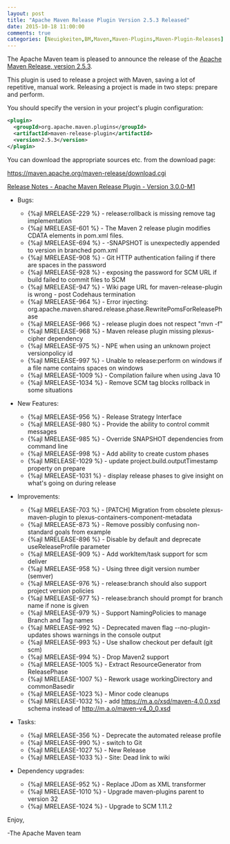 ```yaml
---
layout: post
title: "Apache Maven Release Plugin Version 2.5.3 Released"
date: 2015-10-18 11:00:00
comments: true
categories: [Neuigkeiten,BM,Maven,Maven-Plugins,Maven-Plugin-Releases]
---
```

The Apache Maven team is pleased to announce the release of the 
[Apache Maven Release, version 2.5.3](http://maven.apache.org/maven-release/).

This plugin is used to release a project with Maven, saving a lot of
repetitive, manual work. Releasing a project is made in two steps: prepare and
perform.

You should specify the version in your project's plugin configuration:

``` xml
<plugin>
  <groupId>org.apache.maven.plugins</groupId>
  <artifactId>maven-release-plugin</artifactId>
  <version>2.5.3</version>
</plugin>
```

You can download the appropriate sources etc. from the download page:

https://maven.apache.org/maven-release/download.cgi

<!-- more -->

[Release Notes - Apache Maven Release Plugin - Version 3.0.0-M1](https://issues.apache.org/jira/secure/ReleaseNote.jspa?projectId=12317824&version=12331214)

* Bugs:

  * {%ajl MRELEASE-229 %} - release:rollback is missing remove tag implementation
  * {%ajl MRELEASE-601 %} - The Maven 2 release plugin modifies CDATA elements in pom.xml files.
  * {%ajl MRELEASE-694 %} - -SNAPSHOT is unexpectedly appended to version in branched pom.xml
  * {%ajl MRELEASE-908 %} - Git HTTP authentication failing if there are spaces in the password
  * {%ajl MRELEASE-928 %} - exposing the password for SCM URL if build failed to commit files to SCM
  * {%ajl MRELEASE-947 %} - Wiki page URL for maven-release-plugin is wrong - post Codehaus termination
  * {%ajl MRELEASE-964 %} - Error injecting: org.apache.maven.shared.release.phase.RewritePomsForReleasePhase
  * {%ajl MRELEASE-966 %} - release plugin does not respect "mvn -f"
  * {%ajl MRELEASE-968 %} - Maven release plugin missing plexus-cipher dependency
  * {%ajl MRELEASE-975 %} - NPE when using an unknown project versionpolicy id
  * {%ajl MRELEASE-997 %} - Unable to release:perform on windows if a file name contains spaces on windows
  * {%ajl MRELEASE-1009 %} - Compilation failure when using Java 10
  * {%ajl MRELEASE-1034 %} - Remove SCM tag blocks rollback in some situations

* New Features:

  * {%ajl MRELEASE-956 %} - Release Strategy Interface
  * {%ajl MRELEASE-980 %} - Provide the ability to control commit messages
  * {%ajl MRELEASE-985 %} - Override SNAPSHOT dependencies from command line
  * {%ajl MRELEASE-998 %} - Add ability to create custom phases
  * {%ajl MRELEASE-1029 %} - update project.build.outputTimestamp property on prepare
  * {%ajl MRELEASE-1031 %} - display release phases to give insight on what's going on during release

* Improvements:

  * {%ajl MRELEASE-703 %} - [PATCH] Migration from obsolete plexus-maven-plugin to plexus-containers-component-metadata
  * {%ajl MRELEASE-873 %} - Remove possibly confusing non-standard goals from example
  * {%ajl MRELEASE-896 %} - Disable by default and deprecate useReleaseProfile parameter
  * {%ajl MRELEASE-909 %} - Add workItem/task support for scm deliver
  * {%ajl MRELEASE-958 %} - Using three digit version number (semver)
  * {%ajl MRELEASE-976 %} - release:branch should also support project version policies
  * {%ajl MRELEASE-977 %} - release:branch should prompt for branch name if none is given
  * {%ajl MRELEASE-979 %} - Support NamingPolicies to manage Branch and Tag names
  * {%ajl MRELEASE-992 %} - Deprecated maven flag --no-plugin-updates shows warnings in the console output
  * {%ajl MRELEASE-993 %} - Use shallow checkout per default (git scm)
  * {%ajl MRELEASE-994 %} - Drop Maven2 support
  * {%ajl MRELEASE-1005 %} - Extract ResourceGenerator from ReleasePhase
  * {%ajl MRELEASE-1007 %} - Rework usage workingDirectory and commonBasedir
  * {%ajl MRELEASE-1023 %} - Minor code cleanups
  * {%ajl MRELEASE-1032 %} - add https://m.a.o/xsd/maven-4.0.0.xsd schema instead of http://m.a.o/maven-v4_0_0.xsd

* Tasks:

  * {%ajl MRELEASE-356 %} - Deprecate the automated release profile
  * {%ajl MRELEASE-990 %} - switch to Git
  * {%ajl MRELEASE-1027 %} - New Release
  * {%ajl MRELEASE-1033 %} - Site: Dead link to wiki

* Dependency upgrades:

  * {%ajl MRELEASE-952 %} - Replace JDom as XML transformer
  * {%ajl MRELEASE-1010 %} - Upgrade maven-plugins parent to version 32
  * {%ajl MRELEASE-1024 %} - Upgrade to SCM 1.11.2
 
Enjoy,
 
-The Apache Maven team
